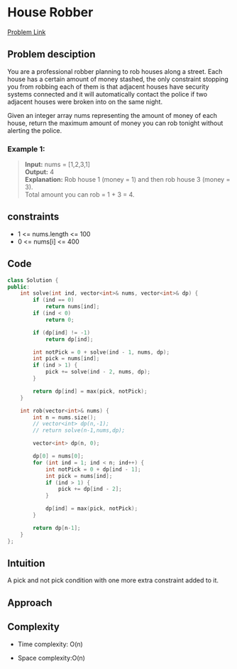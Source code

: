# House Robber 
[Problem Link](https://leetcode.com/problems/house-robber)

## Problem desciption 
You are a professional robber planning to rob houses along a street. Each house has a certain amount of money stashed, the only constraint stopping you from robbing each of them is that adjacent houses have security systems connected and it will automatically contact the police if two adjacent houses were broken into on the same night.

Given an integer array nums representing the amount of money of each house, return the maximum amount of money you can rob tonight without alerting the police.

### Example 1:

>  **Input:** nums = [1,2,3,1]<br>
>  **Output:** 4<br>
>  **Explanation:** Rob house 1 (money = 1) and then rob house 3 (money = 3).<br>
Total amount you can rob = 1 + 3 = 4.

## constraints
* 1 <= nums.length <= 100
* 0 <= nums[i] <= 400

## Code
```cpp
class Solution {
public:
    int solve(int ind, vector<int>& nums, vector<int>& dp) {
        if (ind == 0)
            return nums[ind];
        if (ind < 0)
            return 0;

        if (dp[ind] != -1)
            return dp[ind];

        int notPick = 0 + solve(ind - 1, nums, dp);
        int pick = nums[ind];
        if (ind > 1) {
            pick += solve(ind - 2, nums, dp);
        }

        return dp[ind] = max(pick, notPick);
    }

    int rob(vector<int>& nums) {
        int n = nums.size();
        // vector<int> dp(n,-1);
        // return solve(n-1,nums,dp);

        vector<int> dp(n, 0);

        dp[0] = nums[0];
        for (int ind = 1; ind < n; ind++) {
            int notPick = 0 + dp[ind - 1];
            int pick = nums[ind];
            if (ind > 1) {
                pick += dp[ind - 2];
            }

            dp[ind] = max(pick, notPick);
        }

        return dp[n-1];
    }
};
```

## Intuition
A pick and not pick condition with one more extra constraint added to it.


## Approach


## Complexity
- Time complexity: O(n)


- Space complexity:O(n)
